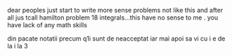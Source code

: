 dear peoples just start to write more sense problems not like this and after all jus tcall hamilton problem 18 integrals...this have no sense to me . you have lack of any math skills

din pacate notatii precum q1i sunt de neacceptat iar mai apoi sa vi cu i e de la i la 3 
